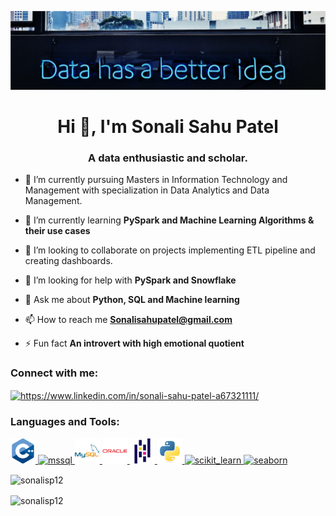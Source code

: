 ![logo](https://github.com/SonaliSP12/SonaliSP12/blob/main/1669587681138.jpeg)
<h1 align="center">Hi 👋, I'm Sonali Sahu Patel</h1>
<h3 align="center">A data enthusiastic and scholar.</h3>

- 🔭 I’m currently pursuing Masters in Information Technology and Management with specialization in Data Analytics and Data Management.

- 🌱 I’m currently learning **PySpark and Machine Learning Algorithms & their use cases**

- 👯 I’m looking to collaborate on projects implementing ETL pipeline and creating dashboards.

- 🤝 I’m looking for help with **PySpark and Snowflake**

- 💬 Ask me about **Python, SQL and Machine learning**

- 📫 How to reach me **Sonalisahupatel@gmail.com**

- ⚡ Fun fact **An introvert with high emotional quotient**

<h3 align="left">Connect with me:</h3>
<p align="left">
<a href="https://linkedin.com/in/https://www.linkedin.com/in/sonali-sahu-patel-a67321111/" target="blank"><img align="center" src="https://raw.githubusercontent.com/rahuldkjain/github-profile-readme-generator/master/src/images/icons/Social/linked-in-alt.svg" alt="https://www.linkedin.com/in/sonali-sahu-patel-a67321111/" height="30" width="40" /></a>
</p>

<h3 align="left">Languages and Tools:</h3>
<p align="left"> <a href="https://www.w3schools.com/cpp/" target="_blank" rel="noreferrer"> <img src="https://raw.githubusercontent.com/devicons/devicon/master/icons/cplusplus/cplusplus-original.svg" alt="cplusplus" width="40" height="40"/> </a> <a href="https://www.microsoft.com/en-us/sql-server" target="_blank" rel="noreferrer"> <img src="https://www.svgrepo.com/show/303229/microsoft-sql-server-logo.svg" alt="mssql" width="40" height="40"/> </a> <a href="https://www.mysql.com/" target="_blank" rel="noreferrer"> <img src="https://raw.githubusercontent.com/devicons/devicon/master/icons/mysql/mysql-original-wordmark.svg" alt="mysql" width="40" height="40"/> </a> <a href="https://www.oracle.com/" target="_blank" rel="noreferrer"> <img src="https://raw.githubusercontent.com/devicons/devicon/master/icons/oracle/oracle-original.svg" alt="oracle" width="40" height="40"/> </a> <a href="https://pandas.pydata.org/" target="_blank" rel="noreferrer"> <img src="https://raw.githubusercontent.com/devicons/devicon/2ae2a900d2f041da66e950e4d48052658d850630/icons/pandas/pandas-original.svg" alt="pandas" width="40" height="40"/> </a> <a href="https://www.python.org" target="_blank" rel="noreferrer"> <img src="https://raw.githubusercontent.com/devicons/devicon/master/icons/python/python-original.svg" alt="python" width="40" height="40"/> </a> <a href="https://scikit-learn.org/" target="_blank" rel="noreferrer"> <img src="https://upload.wikimedia.org/wikipedia/commons/0/05/Scikit_learn_logo_small.svg" alt="scikit_learn" width="40" height="40"/> </a> <a href="https://seaborn.pydata.org/" target="_blank" rel="noreferrer"> <img src="https://seaborn.pydata.org/_images/logo-mark-lightbg.svg" alt="seaborn" width="40" height="40"/> </a> </p>

<p><img align="center" src="https://github-readme-stats.vercel.app/api/top-langs?username=sonalisp12&show_icons=true&locale=en&layout=compact" alt="sonalisp12" /></p>

<p><img align="center" src="https://github-readme-streak-stats.herokuapp.com/?user=sonalisp12&" alt="sonalisp12" /></p>

